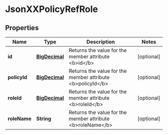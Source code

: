 
# JsonXXPolicyRefRole

## Properties
Name | Type | Description | Notes
------------ | ------------- | ------------- | -------------
**id** | [**BigDecimal**](BigDecimal.md) | Returns the value for the member attribute &lt;b&gt;id&lt;/b&gt; |  [optional]
**policyId** | [**BigDecimal**](BigDecimal.md) | Returns the value for the member attribute &lt;b&gt;policyId&lt;/b&gt; |  [optional]
**roleId** | [**BigDecimal**](BigDecimal.md) | Returns the value for the member attribute &lt;b&gt;roleId&lt;/b&gt; |  [optional]
**roleName** | **String** | Returns the value for the member attribute &lt;b&gt;roleName&lt;/b&gt; |  [optional]



